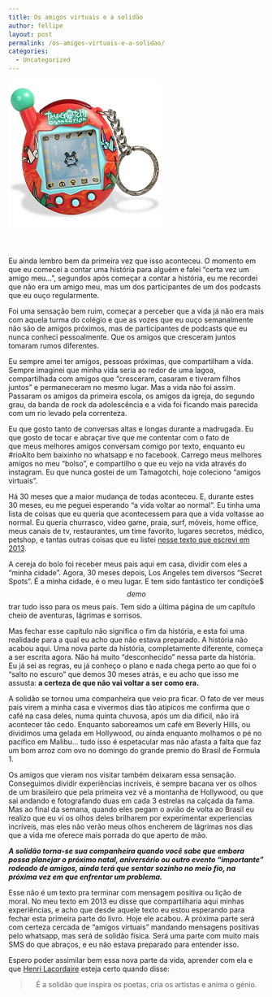 ```yaml
---
title: Os amigos virtuais e a solidão
author: fellipe
layout: post
permalink: /os-amigos-virtuais-e-a-solidao/
categories:
  - Uncategorized
---
```

[<img alt="tamagotchi4" src="/img/posts/2015/08/tamagotchi4.jpg"  />][1]

&nbsp;

Eu ainda lembro bem da primeira vez que isso aconteceu. O momento em que eu comecei a contar uma história para alguém e falei &#8220;certa vez um amigo meu&#8230;&#8221;, segundos após começar a contar a história, eu me recordei que não era um amigo meu, mas um dos participantes de um dos podcasts que eu ouço regularmente.

Foi uma sensação bem ruim, começar a perceber que a vida já não era mais com aquela turma do colégio e que as vozes que eu ouço semanalmente não são de amigos próximos, mas de participantes de podcasts que eu nunca conheci pessoalmente. Que os amigos que cresceram juntos tomaram rumos diferentes.

Eu sempre amei ter amigos, pessoas próximas, que compartilham a vida. Sempre imaginei que minha vida seria ao redor de uma lagoa, compartilhada com amigos que &#8220;cresceram, casaram e tiveram filhos juntos&#8221; e permaneceram no mesmo lugar. Mas a vida não foi assim. Passaram os amigos da primeira escola, os amigos da igreja, do segundo grau, da banda de rock da adolescência e a vida foi ficando mais parecida com um rio levado pela correnteza.

<span style="font-size: 1em;">Eu que gosto tanto de conversas altas e longas durante a madrugada. Eu que gosto de tocar e abraçar tive que me contentar com o fato de que </span>meus melhores amigos conversam comigo por texto, enquanto eu #rioAlto bem baixinho no whatsapp e no facebook. Carrego meus melhores amigos no meu &#8220;bolso&#8221;, e compartilho o que eu vejo na vida através do instagram. Eu que nunca gostei de um Tamagotchi, hoje coleciono &#8220;amigos virtuais&#8221;.

Há 30 meses que a maior mudança de todas aconteceu. E, durante estes 30 meses, eu me peguei esperando &#8220;a vida voltar ao normal&#8221;. Eu tinha uma lista de coisas que eu queria que acontecessem para que a vida voltasse ao normal. Eu queria churrasco, video game, praia, surf, móveis, home office, meus canais de tv, restaurantes, um time favorito, lugares secretos, médico, petshop, e tantas outras coisas que eu listei <a href="http://fellipebrito.com/sobre-mudancas-e-montanha-russa/" target="_blank">nesse texto que escrevi em 2013</a>.

A cereja do bolo foi receber meus pais aqui em casa, dividir com eles a &#8220;minha cidade&#8221;. Agora, 30 meses depois, Los Angeles tem diversos &#8220;Secret Spots&#8221;. É a minha cidade, é o meu lugar. E tem sido fantástico ter condiçõe$$$ de mo$$trar tudo isso para os meus pais. Tem sido a última página de um capítulo cheio de aventuras, lágrimas e sorrisos.

Mas fechar esse capítulo não significa o fim da história, e esta foi uma realidade para a qual eu acho que não estava preparado. A história não acabou aqui. Uma nova parte da história, completamente diferente, começa a ser escrita agora. Não há muito &#8220;desconhecido&#8221; nessa parte da história. Eu já sei as regras, eu já conheço o plano e nada chega perto ao que foi o &#8220;salto no escuro&#8221; que demos 30 meses atrás, e eu acho que isso me assusta: **a certeza de que não vai voltar a ser como era.**

A solidão se tornou uma companheira que veio pra ficar. O fato de ver meus pais virem a minha casa e vivermos dias tão atípicos me confirma que o café na casa deles, numa quinta chuvosa, após um dia dificil, não irá acontecer tão cedo. Enquanto saboreamos um café em Beverly Hills, ou dividimos uma gelada em Hollywood, ou ainda enquanto molhamos o pé no pacífico em Malibu&#8230; tudo isso é espetacular mas não afasta a falta que faz um bom arroz com ovo no domingo do grande premio do Brasil de Formula 1.

Os amigos que vieram nos visitar também deixaram essa sensação. Conseguimos dividir experiências incríveis, é sempre bacana ver os olhos de um brasileiro que pela primeira vez vê a montanha de Hollywood, ou que sai andando e fotografando duas em cada 3 estrelas na calçada da fama. Mas ao final da semana, quando eles pegam o avião de volta ao Brasil eu realizo que eu vi os olhos deles brilharem por experimentar experiencias incríveis, mas eles não verão meus olhos encherem de lágrimas nos dias que a vida me oferece mais porrada do que aperto de mão.

***A solidão torna-se sua companheira quando você sabe que embora possa planejar o próximo natal, aniversário ou outro evento &#8220;importante&#8221; rodeado de amigos, ainda terá que sentar sozinho no meio fio, na próxima vez em que enfrentar um problema.***

Esse não é um texto pra terminar com mensagem positiva ou lição de moral. No meu texto em 2013 eu disse que compartilharia aqui minhas experiências, e acho que desde aquele texto eu estou esperando para fechar esta primeira parte do livro. Hoje ele acabou. A próxima parte será com certeza cercada de &#8220;amigos virtuais&#8221; mandando mensagens positivas pelo whatsapp, mas será de solidão física. Será uma parte com muito mais SMS do que abraços, e eu não estava preparado para entender isso.

Espero poder assimilar bem essa nova parte da vida, aprender com ela e que <a href="https://pt.wikipedia.org/wiki/Henri_Dominique_Lacordaire" target="_blank">Henri Lacordaire</a> esteja certo quando disse:

> <p style="text-align: center;">
>   É a solidão que inspira os poetas, cria os artistas e anima o génio.
> </p>

&nbsp;

 [1]: /img/posts/2015/08/tamagotchi4.jpg